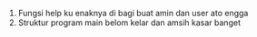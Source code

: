 1. Fungsi help ku enaknya di bagi buat amin dan user ato engga
2. Struktur program main belom kelar dan amsih kasar banget
